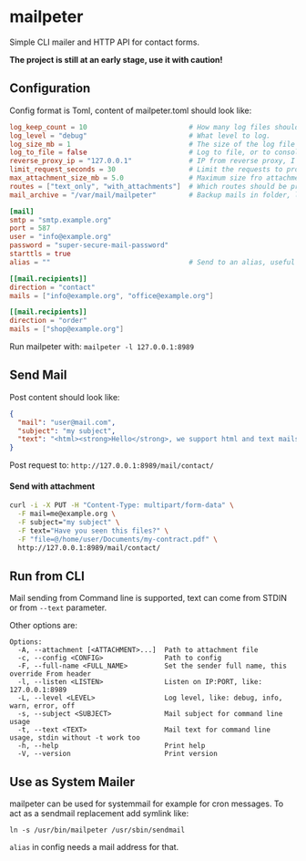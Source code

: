 # mailpeter

Simple CLI mailer and HTTP API for contact forms.

**The project is still at an early stage, use it with caution!**

## Configuration

Config format is Toml, content of mailpeter.toml should look like:

```Toml
log_keep_count = 10                         # How many log files should be kept until they are removed from the system.
log_level = "debug"                         # What level to log.
log_size_mb = 1                             # The size of the log file until a new log file is created.
log_to_file = false                         # Log to file, or to console.
reverse_proxy_ip = "127.0.0.1"              # IP from reverse proxy, I exists
limit_request_seconds = 30                  # Limit the requests to protect from spamming. 0 for disable rate limit.
max_attachment_size_mb = 5.0                # Maximum size fro attachments.
routes = ["text_only", "with_attachments"]  # Which routes should be provided.
mail_archive = "/var/mail/mailpeter"        # Backup mails in folder, leave it empty for no backup.

[mail]
smtp = "smtp.example.org"
port = 587
user = "info@example.org"
password = "super-secure-mail-password"
starttls = true
alias = ""                                  # Send to an alias, useful for system mail if the recipient is root, for example.

[[mail.recipients]]
direction = "contact"
mails = ["info@example.org", "office@example.org"]

[[mail.recipients]]
direction = "order"
mails = ["shop@example.org"]
```

Run mailpeter with: `mailpeter -l 127.0.0.1:8989`

## Send Mail

Post content should look like:

```JSON
{
  "mail": "user@mail.com",
  "subject": "my subject",
  "text": "<html><strong>Hello</strong>, we support html and text mails :-)</html>"
}
```
Post request to: `http://127.0.0.1:8989/mail/contact/`

#### Send with attachment

```BASH
curl -i -X PUT -H "Content-Type: multipart/form-data" \
  -F mail=me@example.org \
  -F subject="my subject" \
  -F text="Have you seen this files?" \
  -F "file=@/home/user/Documents/my-contract.pdf" \
  http://127.0.0.1:8989/mail/contact/
```

## Run from CLI

Mail sending from Command line is supported, text can come from STDIN or from `--text` parameter.

Other options are:

```
Options:
  -A, --attachment [<ATTACHMENT>...]  Path to attachment file
  -c, --config <CONFIG>               Path to config
  -F, --full-name <FULL_NAME>         Set the sender full name, this override From header
  -l, --listen <LISTEN>               Listen on IP:PORT, like: 127.0.0.1:8989
  -L, --level <LEVEL>                 Log level, like: debug, info, warn, error, off
  -s, --subject <SUBJECT>             Mail subject for command line usage
  -t, --text <TEXT>                   Mail text for command line usage, stdin without -t work too
  -h, --help                          Print help
  -V, --version                       Print version
```

## Use as System Mailer

mailpeter can be used for systemmail for example for cron messages. To act as a sendmail replacement add symlink like:

```
ln -s /usr/bin/mailpeter /usr/sbin/sendmail
```

`alias` in config needs a mail address for that.
